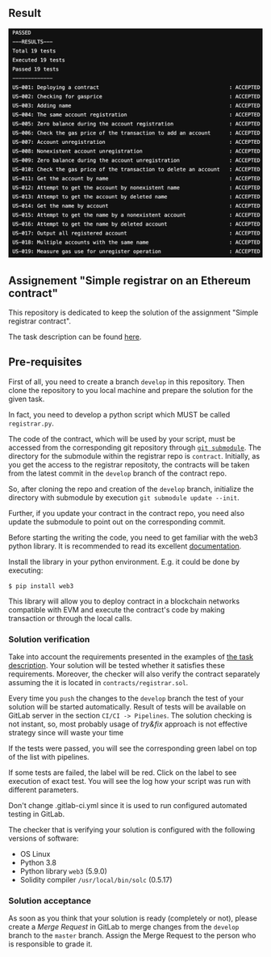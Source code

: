 ## Result
![Image description](registar.png)


Assignement "Simple registrar on an Ethereum contract"
----

This repository is dedicated to keep the solution of the assignment "Simple registrar contract".

The task description can be found [here](task-description.md).

## Pre-requisites

First of all, you need to create a branch `develop` in this repository. Then clone the repository to you local machine and prepare the solution for the given task.

In fact, you need to develop a python script which MUST be called `registrar.py`.

The code of the contract, which will be used by your script, must be accessed from the corresponding git repository through [`git submodule`](https://git-scm.com/book/en/v2/Git-Tools-Submodules). The directory for the submodule within the registrar repo is `contract`. Initially, as you get the access to the registrar repositoty, the contracts will be taken from the latest commit in the `develop` branch of the contract repo.

So, after cloning the repo and creation of the `develop` branch, initialize the directory with submodule by execution `git submodule update --init`.

Further, if you update your contract in the contract repo, you need also update the submodule to point out on the corresponding commit.

Before starting the writing the code, you need to get familiar with the web3  python library. It is recommended to read its excellent [documentation](http://web3py.readthedocs.io/).

Install the library in your python environment. E.g. it could be done by executing:
```
$ pip install web3
```

This library will allow you to deploy contract in a blockchain networks compatible with EVM and execute the contract's code by making transaction or through the local calls.

### Solution verification

Take into account the requirements presented in the examples of [the task description](task-description.md). Your solution will be tested whether it satisfies these requirements. Moreover, the checker will also verify the contract separately assuming the it is located in `contracts/registrar.sol`.

Every time you `push` the changes to the `develop` branch the test of your solution will be started automatically. Result of tests will be available on GitLab server in the section `CI/CI -> Pipelines`. The solution checking is not instant, so, most probably usage of _try&fix_ approach is not effective strategy since will waste your time

If the tests were passed, you will see the corresponding green label on top of the list with pipelines.

If some tests are failed, the label will be red. Click on the label to see execution of exact test. You will see the log how your script was run with different parameters. 

Don't change .gitlab-ci.yml since it is used to run configured automated testing in GitLab.

The checker that is verifying your solution is configured with the following versions of software:
  * OS Linux
  * Python 3.8
  * Python library `web3` (5.9.0)
  * Solidity compiler `/usr/local/bin/solc` (0.5.17)

### Solution acceptance

As soon as you think that your solution is ready (completely or not), please create a _Merge Request_ in GitLab to merge changes from the `develop` branch to the `master` branch. Assign the Merge Request to the person who is responsible to grade it.